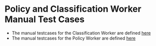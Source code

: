 # Policy and Classification Worker Manual Test Cases

- The manual testcases for the Classification Worker are defined [here](classification_worker)
- The manual testcases for the Policy Worker are defined [here](policy_worker)

